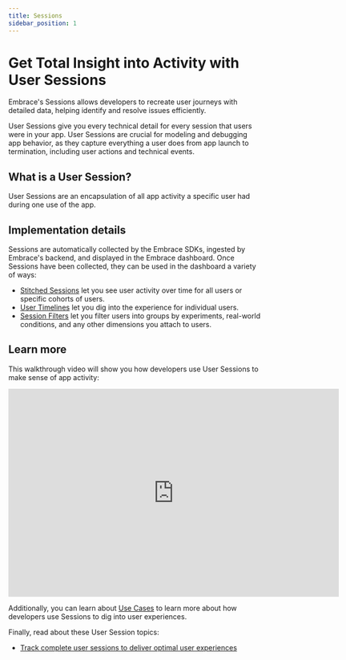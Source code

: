 ```yaml
---
title: Sessions
sidebar_position: 1
---
```


# Get Total Insight into Activity with User Sessions

Embrace's Sessions allows developers to recreate user journeys with detailed data, helping identify and resolve issues efficiently.

User Sessions give you every technical detail for every session that users were in your app. User Sessions are crucial for modeling and debugging app behavior, as they capture everything a user does from app launch to termination, including user actions and technical events. 

## What is a User Session?

User Sessions are an encapsulation of all app activity a specific user had during one use of the app.
<!-- TODO Add details of what starts and ends a session. -->
<!-- TODO Add details of background sessions. -->

## Implementation details

Sessions are automatically collected by the Embrace SDKs, ingested by Embrace's backend, and displayed in the Embrace dashboard. Once Sessions have been collected, they can be used in the dashboard a variety of ways:

- [Stitched Sessions](/docs/product/sessions/stitched-sessions.md) let you see user activity over time for all users or specific cohorts of users.
- [User Timelines](/docs/product/sessions/user-timeline.md) let you dig into the experience for individual users.
- [Session Filters](/docs/product/sessions//filter-sessions.md) let you filter users into groups by experiments, real-world conditions, and any other dimensions you attach to users.

## Learn more

This walkthrough video will show you how developers use User Sessions to make sense of app activity:

<div>
    <iframe width="660" height="415" src="https://www.youtube.com/embed/uoiWh7ZEOtA" title="YouTube video player" frameborder="0" allow="accelerometer; autoplay; clipboard-write; encrypted-media; gyroscope; picture-in-picture; web-share" referrerpolicy="strict-origin-when-cross-origin" allowfullscreen></iframe>
</div>


Additionally, you can learn about [Use Cases](/docs/product/sessions/use-cases.md) to learn more about how developers use Sessions to dig into user experiences.

Finally, read about these User Session topics:
- [Track complete user sessions to deliver optimal user experiences](https://embrace.io/blog/track-complete-user-sessions-to-deliver-optimal-mobile-experiences/)
